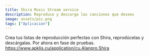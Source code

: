 ```yaml
---
title: Shira Music Stream service
description: Reproduce y descarga las canciones que desees
image: assets/pic.png
tags: ["Aplicacion"]
---
```

Crea tus listas de reproducción perfectas con Shira, reprodúcelas y descárgalas. Por ahora en fase de pruebas.
https://www.apklis.cu/application/cu.Alanpro.Shira